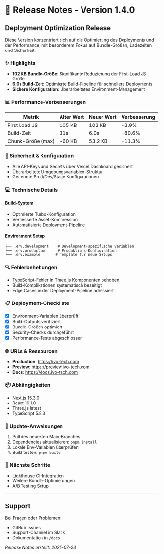 # 🚀 Release Notes - Version 1.4.0

## Deployment Optimization Release

Diese Version konzentriert sich auf die Optimierung des Deployments und der Performance, mit besonderem Fokus auf Bundle-Größen, Ladezeiten und Sicherheit.

### ✨ Highlights

- **102 KB Bundle-Größe**: Signifikante Reduzierung der First-Load JS Größe
- **6.0s Build-Zeit**: Optimierte Build-Pipeline für schnellere Deployments
- **Sichere Konfiguration**: Überarbeitetes Environment-Management

### 📊 Performance-Verbesserungen

| Metrik            | Alter Wert | Neuer Wert | Verbesserung |
| ----------------- | ---------- | ---------- | ------------ |
| First Load JS     | 105 KB     | 102 KB     | -2.9%        |
| Build-Zeit        | 31s        | 6.0s       | -80.6%       |
| Chunk-Größe (max) | ~60 KB     | 53.2 KB    | -11.3%       |

### 🔐 Sicherheit & Konfiguration

- Alle API-Keys und Secrets über Vercel Dashboard gesichert
- Überarbeitete Umgebungsvariablen-Struktur
- Getrennte Prod/Dev/Stage Konfigurationen

### 💻 Technische Details

#### Build-System

- Optimierte Turbo-Konfiguration
- Verbesserte Asset-Kompression
- Automatisierte Deployment-Pipeline

#### Environment Setup

```
├── .env.development    # Development-spezifische Variablen
├── .env.production     # Produktions-Konfiguration
└── .env.example       # Template für neue Setups
```

### 🔍 Fehlerbehebungen

- TypeScript-Fehler in Three.js Komponenten behoben
- Build-Komplikationen systematisch beseitigt
- Edge Cases in der Deployment-Pipeline adressiert

### 📋 Deployment-Checkliste

- [x] Environment-Variablen überprüft
- [x] Build-Outputs verifiziert
- [x] Bundle-Größen optimiert
- [x] Security-Checks durchgeführt
- [x] Performance-Tests abgeschlossen

### 🌐 URLs & Ressourcen

- **Production**: https://ivo-tech.com
- **Preview**: https://preview.ivo-tech.com
- **Docs**: https://docs.ivo-tech.com

### 📦 Abhängigkeiten

- Next.js 15.3.0
- React 19.1.0
- Three.js latest
- TypeScript 5.8.3

### 🔄 Update-Anweisungen

1. Pull des neuesten Main-Branches
2. Dependencies aktualisieren: `pnpm install`
3. Lokale Env-Variablen überprüfen
4. Build testen: `pnpm build`

### 🎯 Nächste Schritte

- Lighthouse CI-Integration
- Weitere Bundle-Optimierungen
- A/B Testing Setup

---

## Support

Bei Fragen oder Problemen:

- GitHub Issues
- Support-Channel im Slack
- Dokumentation in `/docs`

_Release Notes erstellt: 2025-07-23_
